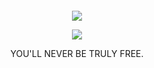 ⠀

⠀

<p align="center"> <img src="https://spotify-github-profile.kittinanx.com/api/view?uid=31ras742ipljomjwo7h6ikzmc2wu&cover_image=true&theme=novatorem&show_offline=false&background_color=121212&interchange=false&bar_color=53b14f&bar_color_cover=true"> </p>

<p align="center"> <img src="https://komarev.com/ghpvc/?username=MURDERBUDDY&color=81b6c7&label=⠀WITNESSES⠀"> </p>

<p align="center"> YOU'LL NEVER BE TRULY FREE.  </p>

⠀
⠀
